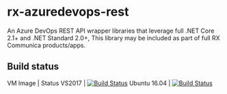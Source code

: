 # rx-azuredevops-rest
An Azure DevOps REST API wrapper libraries that leverage full .NET Core 2.1+ and .NET Standard 2.0+, This library may be included as part of full RX Communica products/apps.

## Build status

VM Image | Status
VS2017 | [![Build Status](https://rxcommunica.visualstudio.com/rxpubliccrepo/_apis/build/status/rxpubliccrepo-rxazuredevopsCI)](https://rxcommunica.visualstudio.com/rxpubliccrepo/_build/latest?definitionId=5)
Ubuntu 16.04 |  [![Build Status](https://rxcommunica.visualstudio.com/rxpubliccrepo/_apis/build/status/rxpubliccrepo-rxazuredevopsCI)](https://rxcommunica.visualstudio.com/rxpubliccrepo/_build/latest?definitionId=6)
